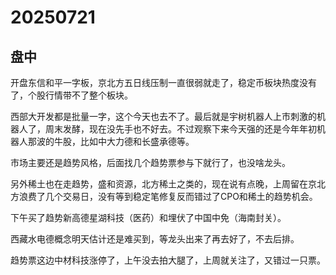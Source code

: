 # 20250721

## 盘中

开盘东信和平一字板，京北方五日线压制一直很弱就走了，稳定币板块热度没有了，个股行情带不了整个板块。

西部大开发都是批量一字，这个今天也去不了。最后就是宇树机器人上市刺激的机器人了，周末发酵，现在没先手也不好去。不过观察下来今天强的还是今年年初机器人那波的牛股，比如中大力德和长盛承德等。

市场主要还是趋势风格，后面找几个趋势票参与下就行了，也没啥龙头。

另外稀土也在走趋势，盛和资源，北方稀土之类的，现在说有点晚，上周留在京北方浪费了几个交易日，没有等到稳定笔修复反而错过了CPO和稀土的趋势机会。

下午买了趋势新高德星湖科技（医药）和埋伏了中国中免（海南封关）。

西藏水电德概念明天估计还是难买到，等龙头出来了再去好了，不去后排。

趋势票这边中材科技涨停了，上午没去拍大腿了，上周就关注了，又错过一只票。

